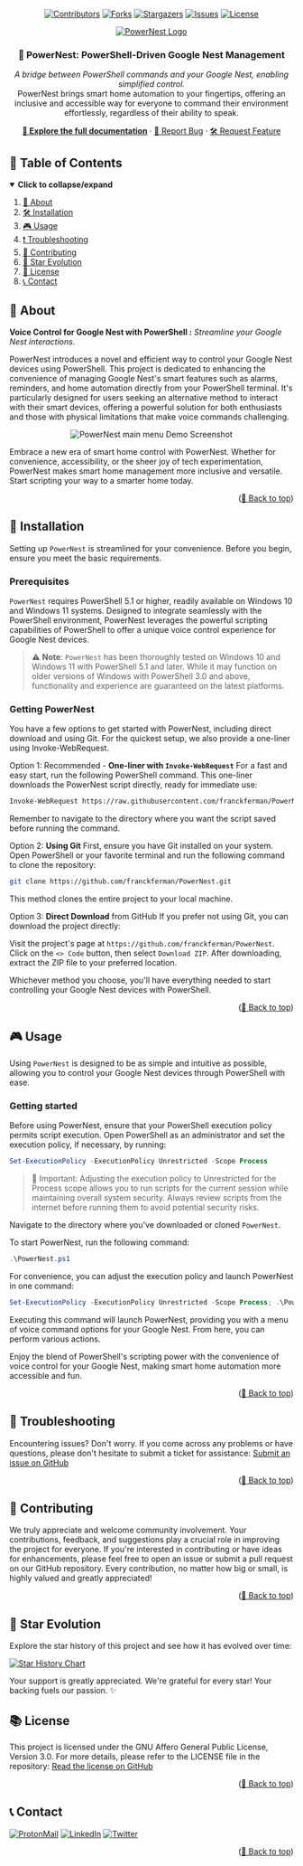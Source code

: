 <div id="top" align="center">

<!-- Shields Header -->
[![Contributors][contributors-shield]](https://github.com/franckferman/PowerNest/graphs/contributors)
[![Forks][forks-shield]](https://github.com/franckferman/PowerNest/network/members)
[![Stargazers][stars-shield]](https://github.com/franckferman/PowerNest/stargazers)
[![Issues][issues-shield]](https://github.com/franckferman/PowerNest/issues)
[![License][license-shield]](https://github.com/franckferman/PowerNest/blob/stable/LICENSE)

<!-- Logo -->
<a href="https://github.com/franckferman/PowerNest">
  <img src="https://raw.githubusercontent.com/franckferman/PowerNest/stable/docs/github/graphical_resources/Logo-Without_background-PowerNest.png" alt="PowerNest Logo" width="auto" height="auto">
</a>

<!-- Title & Tagline -->
<h3 align="center">🔹 PowerNest: PowerShell-Driven Google Nest Management</h3>
<p align="center">
    <em>A bridge between PowerShell commands and your Google Nest, enabling simplified control.</em>
    <br>
     PowerNest brings smart home automation to your fingertips, offering an inclusive and accessible way for everyone to command their environment effortlessly, regardless of their ability to speak.
</p>

<!-- Links & Demo -->
<p align="center">
    <a href="https://github.com/franckferman/PowerNest/blob/stable/README.md" class="button-style"><strong>📘 Explore the full documentation</strong></a>
    ·
    <a href="https://github.com/franckferman/PowerNest/issues">🐞 Report Bug</a>
    ·
    <a href="https://github.com/franckferman/PowerNest/issues">🛠️ Request Feature</a>
</p>

</div>

## 📜 Table of Contents

<details open>
  <summary><strong>Click to collapse/expand</strong></summary>
  <ol>
    <li><a href="#-about">📖 About</a></li>
    <li><a href="#-installation">🛠️ Installation</a></li>
    <li><a href="#-usage">🎮 Usage</a></li>
    <li><a href="#-troubleshooting">❗ Troubleshooting</a></li>
    <li><a href="#-contributing">🤝 Contributing</a></li>
    <li><a href="#-star-evolution">🌠 Star Evolution</a></li>
    <li><a href="#-license">📜 License</a></li>
    <li><a href="#-contact">📞 Contact</a></li>
  </ol>
</details>

## 📖 About

**Voice Control for Google Nest with PowerShell :** _Streamline your Google Nest interactions._

PowerNest introduces a novel and efficient way to control your Google Nest devices using PowerShell. This project is dedicated to enhancing the convenience of managing Google Nest's smart features such as alarms, reminders, and home automation directly from your PowerShell terminal. It's particularly designed for users seeking an alternative method to interact with their smart devices, offering a powerful solution for both enthusiasts and those with physical limitations that make voice commands challenging.

<p align="center">
  <img src="https://raw.githubusercontent.com/franckferman/PowerNest/stable/docs/github/graphical_resources/powernest-main.png" alt="PowerNest main menu Demo Screenshot" width="auto" height="auto">
</p>

Embrace a new era of smart home control with PowerNest. Whether for convenience, accessibility, or the sheer joy of tech experimentation, PowerNest makes smart home management more inclusive and versatile. Start scripting your way to a smarter home today.

<p align="right">(<a href="#top">🔼 Back to top</a>)</p>

## 🚀 Installation

Setting up `PowerNest` is streamlined for your convenience. Before you begin, ensure you meet the basic requirements.

### Prerequisites

`PowerNest` requires PowerShell 5.1 or higher, readily available on Windows 10 and Windows 11 systems. Designed to integrate seamlessly with the PowerShell environment, PowerNest leverages the powerful scripting capabilities of PowerShell to offer a unique voice control experience for Google Nest devices.

> ⚠️ **Note**: `PowerNest` has been thoroughly tested on Windows 10 and Windows 11 with PowerShell 5.1 and later. While it may function on older versions of Windows with PowerShell 3.0 and above, functionality and experience are guaranteed on the latest platforms.

### Getting PowerNest

You have a few options to get started with PowerNest, including direct download and using Git. For the quickest setup, we also provide a one-liner using Invoke-WebRequest.

Option 1: Recommended - **One-liner with `Invoke-WebRequest`**
For a fast and easy start, run the following PowerShell command. This one-liner downloads the PowerNest script directly, ready for immediate use:
```bash
Invoke-WebRequest https://raw.githubusercontent.com/franckferman/PowerNest/stable/PowerNest.ps1 -OutFile PowerNest.ps1
```

Remember to navigate to the directory where you want the script saved before running the command.

Option 2: **Using Git**
First, ensure you have Git installed on your system. Open PowerShell or your favorite terminal and run the following command to clone the repository:
```bash
git clone https://github.com/franckferman/PowerNest.git
```

This method clones the entire project to your local machine.

Option 3: **Direct Download** from GitHub
If you prefer not using Git, you can download the project directly:

Visit the project's page at `https://github.com/franckferman/PowerNest`.
Click on the `<> Code` button, then select `Download ZIP`.
After downloading, extract the ZIP file to your preferred location.

Whichever method you choose, you'll have everything needed to start controlling your Google Nest devices with PowerShell.

<p align="right">(<a href="#top">🔼 Back to top</a>)</p>

## 🎮 Usage

Using `PowerNest` is designed to be as simple and intuitive as possible, allowing you to control your Google Nest devices through PowerShell with ease.

### **Getting started**

Before using PowerNest, ensure that your PowerShell execution policy permits script execution. Open PowerShell as an administrator and set the execution policy, if necessary, by running:
```powershell
Set-ExecutionPolicy -ExecutionPolicy Unrestricted -Scope Process
```

> 🛑 Important: Adjusting the execution policy to Unrestricted for the Process scope allows you to run scripts for the current session while maintaining overall system security. Always review scripts from the internet before running them to avoid potential security risks.

Navigate to the directory where you've downloaded or cloned `PowerNest`.

To start PowerNest, run the following command:
```powershell
.\PowerNest.ps1
```

For convenience, you can adjust the execution policy and launch PowerNest in one command:
```powershell
Set-ExecutionPolicy -ExecutionPolicy Unrestricted -Scope Process; .\PowerNest.ps1
```

Executing this command will launch PowerNest, providing you with a menu of voice command options for your Google Nest. From here, you can perform various actions.

Enjoy the blend of PowerShell's scripting power with the convenience of voice control for your Google Nest, making smart home automation more accessible and fun.

<p align="right">(<a href="#top">🔼 Back to top</a>)</p>

## 🔧 Troubleshooting

Encountering issues? Don't worry. If you come across any problems or have questions, please don't hesitate to submit a ticket for assistance: [Submit an issue on GitHub](https://github.com/franckferman/PowerNest/issues)

<p align="right">(<a href="#top">🔼 Back to top</a>)</p>

## 🤝 Contributing

We truly appreciate and welcome community involvement. Your contributions, feedback, and suggestions play a crucial role in improving the project for everyone. If you're interested in contributing or have ideas for enhancements, please feel free to open an issue or submit a pull request on our GitHub repository. Every contribution, no matter how big or small, is highly valued and greatly appreciated!

<p align="right">(<a href="#top">🔼 Back to top</a>)</p>

## 🌠 Star Evolution

Explore the star history of this project and see how it has evolved over time:

<a href="https://star-history.com/#franckferman/PowerNest&Timeline">
  <picture>
    <source media="(prefers-color-scheme: dark)" srcset="https://api.star-history.com/svg?repos=franckferman/PowerNest&type=Timeline&theme=dark" />
    <img alt="Star History Chart" src="https://api.star-history.com/svg?repos=franckferman/PowerNest&type=Timeline" />
  </picture>
</a>

Your support is greatly appreciated. We're grateful for every star! Your backing fuels our passion. ✨

## 📚 License

This project is licensed under the GNU Affero General Public License, Version 3.0. For more details, please refer to the LICENSE file in the repository: [Read the license on GitHub](https://github.com/franckferman/PowerNest/blob/stable/LICENSE)

<p align="right">(<a href="#top">🔼 Back to top</a>)</p>

## 📞 Contact

[![ProtonMail][protonmail-shield]](mailto:contact@franckferman.fr) 
[![LinkedIn][linkedin-shield]](https://www.linkedin.com/in/franckferman)
[![Twitter][twitter-shield]](https://www.twitter.com/franckferman)

<p align="right">(<a href="#top">🔼 Back to top</a>)</p>

<!-- MARKDOWN LINKS & IMAGES -->
<!-- https://www.markdownguide.org/basic-syntax/#reference-style-links -->
[contributors-shield]: https://img.shields.io/github/contributors/franckferman/PowerNest.svg?style=for-the-badge
[contributors-url]: https://github.com/franckferman/PowerNest/graphs/contributors
[forks-shield]: https://img.shields.io/github/forks/franckferman/PowerNest.svg?style=for-the-badge
[forks-url]: https://github.com/franckferman/PowerNest/network/members
[stars-shield]: https://img.shields.io/github/stars/franckferman/PowerNest.svg?style=for-the-badge
[stars-url]: https://github.com/franckferman/PowerNest/stargazers
[issues-shield]: https://img.shields.io/github/issues/franckferman/PowerNest.svg?style=for-the-badge
[issues-url]: https://github.com/franckferman/PowerNest/issues
[license-shield]: https://img.shields.io/github/license/franckferman/PowerNest.svg?style=for-the-badge
[license-url]: https://github.com/franckferman/PowerNest/blob/stable/LICENSE
[protonmail-shield]: https://img.shields.io/badge/ProtonMail-8B89CC?style=for-the-badge&logo=protonmail&logoColor=blueviolet
[linkedin-shield]: https://img.shields.io/badge/-LinkedIn-black.svg?style=for-the-badge&logo=linkedin&colorB=blue
[twitter-shield]: https://img.shields.io/badge/-Twitter-black.svg?style=for-the-badge&logo=twitter&colorB=blue
